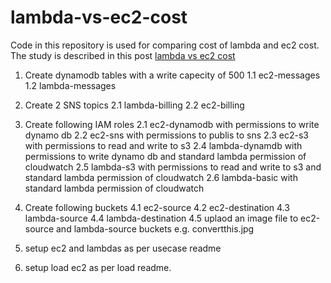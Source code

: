 # lambda-vs-ec2-cost

Code in this repository is used for comparing cost of lambda and ec2 cost. The study is described in this post [lambda vs ec2 cost](http://www.programmerfort.com/lambda-vs-ec2-cost/)

1. Create dynamodb tables with a write capecity of 500
1.1 ec2-messages
1.2 lambda-messages

2. Create 2 SNS topics
2.1 lambda-billing
2.2 ec2-billing

3. Create following IAM roles
2.1 ec2-dynamodb with permissions to write dynamo db
2.2 ec2-sns with permissions to publis to sns
2.3 ec2-s3 with permissions to read and write to s3
2.4 lambda-dynamdb with permissions to write dynamo db and standard lambda permission of cloudwatch
2.5 lambda-s3 with permissions to read and write to s3 and standard lambda permission of cloudwatch
2.6 lambda-basic with standard lambda permission of cloudwatch

4. Create following buckets
4.1 ec2-source
4.2 ec2-destination
4.3 lambda-source
4.4 lambda-destination
4.5 uplaod an image file to ec2-source and lambda-source buckets e.g. convertthis.jpg

5. setup ec2 and lambdas as per usecase readme

6. setup load ec2 as per load readme.

